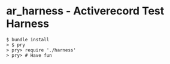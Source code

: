 # ar_harness - Activerecord Test Harness

    $ bundle install
    > $ pry
    > pry> require './harness'
    > pry> # Have fun
